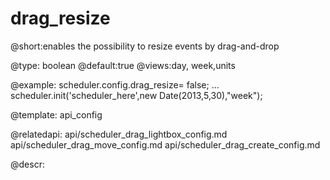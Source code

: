 drag_resize
=============

@short:enables the possibility to resize events by drag-and-drop
	

@type: boolean
@default:true
@views:day, week,units

@example:
scheduler.config.drag_resize= false;
...
scheduler.init('scheduler_here',new Date(2013,5,30),"week");

@template:	api_config

@relatedapi:
	api/scheduler_drag_lightbox_config.md
    api/scheduler_drag_move_config.md
    api/scheduler_drag_create_config.md
    
@descr:



